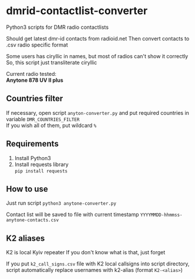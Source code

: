 # dmrid-contactlist-converter
Python3 scripts for DMR radio contactlists

Should get latest dmr-id contacts from radioid.net
Then convert contacts to .csv radio specific format

Some users has ciryllic in names, but most of radios can't show it correctly
So, this script just transliterate ciryllic  

Current radio tested:  
**Anytone 878 UV II plus**

## Countries filter

If necessary, open script `anyton-converter.py` and put required countries in variable `DMR_COUNTRIES_FILTER`  
If you wish all of them, put wildcard `%`  

## Requirements  

1. Install Python3  
2. Install requests library  
`pip install requests`  

## How to use  

Just run script 
`python3 anytone-converter.py`  

Contact list will be saved to file with current timestamp
 `YYYYMMDD-hhmmss-anytone-contacts.csv`  

## K2 aliases

K2 is local Kyiv repeater
If you don't know what is that, just forget

If you put `k2_call_signs.csv` file with K2 local callsigns into script directory,
script automatically replace usernames with k2-alias  (format `K2-<alias>`)  
